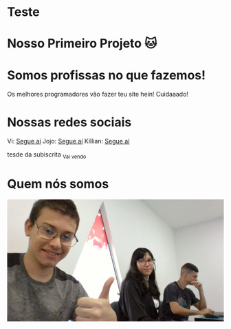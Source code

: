 
# Teste
Nosso Primeiro Projeto 🐱
=======
# Somos profissas no que fazemos!


Os melhores programadores vão fazer teu site hein! Cuidaaado!

# Nossas redes sociais
Vi: [Segue aí](https://www.instagram.com/vi.thesix?igsh=azJ1c3A0Nmt2aThj)
Jojo: [Segue aí](https://www.instagram.com/j_nnacarle?igsh=N2M5NTV0d2JjN3ds)
Killian: [Segue aí](https://www.instagram.com/killian.kekw?igsh=MTd1eWNobGNpZnA0ZA==)


tesde da subiscrita <sub> Vai vendo</sub>

# Quem nós somos
![Foto dos colaboradores](https://github.com/Vilegal/Teste/blob/a0d3f2290b6d0cebd130346a9ddaac89ccd330f5/WhatsApp%20Image%202024-07-12%20at%2010.25.57.jpeg)
